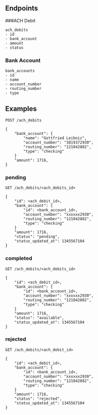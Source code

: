 ## Endpoints

###ACH Debit

	ach_debits
	- id
	- bank_account
	- amount
	- status


### Bank Account

	bank_accounts
	- id
	- name
	- account_number
	- routing_number
	- type
	

## Examples


`POST /ach_debits`

	{
		"bank_account": {
			"name": "Gottfried Leibniz",
			"account_number": "3819372930",
			"routing_number": "121042882",
			"type": "checking"
		}
		"amount": 1716,
	}

### pending

`GET /ach_debits/<ach_debits_id>`

	{
		"id": <ach_debit_id>,
		"bank_account": {
			"id": <bank_account_id>,
			"account_number": "xxxxxx2930",
			"routing_number": "121042882",
			"type": "checking"
		}
		"amount": 1716,
		"status": "pending",
		"status_updated_at": 1345567104
	}

### completed

`GET /ach_debits/<ach_debits_id>`

	{
		"id": <ach_debit_id>,
		"bank_account": {
			"id": <bank_account_id>,
			"account_number": "xxxxxx2930",
			"routing_number": "121042882",
			"type": "checking"
		}
		"amount": 1716,
		"status": "available",
		"status_updated_at": 1345567104
	}

### rejected

`GET /ach_debits/<ach_debit_id>`

	{
		"id": <ach_debit_id>,
		"bank_account": {
			"id": <bank_account_id>,
			"account_number": "xxxxxx2930",
			"routing_number": "121042882",
			"type": "checking"
		}
		"amount": 1716,
		"status": "rejected",
		"status_updated_at": 1345567104
	}
